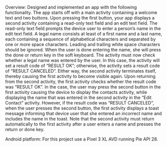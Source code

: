 Overview:
Designed and implemented an app with the following functionality. The app starts off with a main activity containing a welcome text and two buttons. Upon pressing the first button, your app displays a second activity containing a read-only text field and an edit text field. The read-only text field prompts the device user to enter a person’s name in the edit text field. A legal name consists at least of a first name and a last name, each containing a sequence of alphabetical characters and separated by one or more space characters. Leading and trailing white space characters should be ignored. When the user is done entering the name, she will press the done or return key in the soft keyboard. The activity must now check whether a legal name was entered by the user. In this case, the activity will set a result code of “RESULT OK”; otherwise, the activity sets a result code of “RESULT CANCELED”. Either way, the second activity terminates itself, thereby causing the first activity to become visible again. 
Upon returning from the second activity, the first activity checks whether the result code was “RESULT OK”. In the case, the user may press the second button in the first activity causing the device to display the contacts activity, while displaying the name that was entered in the second activity in the “Edit Contact” activity. However, if the result code was “RESULT CANCELED”, when the user presses the second button, the first activity displays a toast message informing that device user that she entered an incorrect name and includes the name in the toast.
Note that the second activity must return automatically to the first activity after a user enters a name and presses the return or done key.

Android platform:
For this project use a Pixel 3 XL AVD running Pie API 28.

